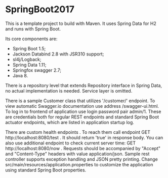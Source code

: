 # SpringBoot2017

This is a template project to build with Maven. It uses Spring Data for H2 and runs with Spring Boot.

Its core components are:
- Spring Boot 1.5;
- Jackson Databind 2.8 with JSR310 support;
- sl4j/Logback;
- Spring Data 1.11;
- Springfox swagger 2.7;
- Java 8.

There is a repository level that extends Repository interface in Spring Data, no actual implementation is needed. Service layer is omitted. 

There is a sample Customer class that utilizes '/customer/' endpoint. To view automatic Swagger.io documentation use address /swagger-ui.html.
To log in to frontend of application use login password pair admin/1. These are credentials both for regular REST endpoints and standard Spring Boot actuator endpoints, which are listed in application startup log.

There are custom health endpoints . To reach them call endpoint GET http://localhost:8080/test . It should return 'true' in response body. You can also use additional endpoint to check current server time: GET http://localhost:8080/now . Requests should be accompanied by "Accept" and "Content-Type" headers with value application/json.
Sample rest controller supports exception handling and JSON pretty printing. Change src/main/resources/application.properties to customize the application using standard Spring Boot properties.